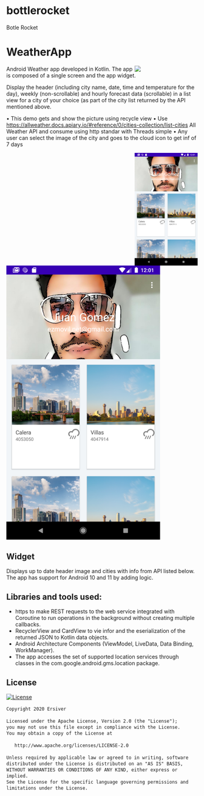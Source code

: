 # bottlerocket
Botle Rocket

# WeatherApp
<img align="right" src="previews/preview_1.gif" width="33%"/>
Android Weather app developed in Kotlin. The app is composed of a single screen and the app widget.

Display the header (including city name, date, time and temperature for the
day), weekly (non-scrollable) and hourly forecast data (scrollable) in a list
view for a city of your choice (as part of the city list returned by the API
mentioned above.

• This demo gets and show the picture using recycle view
• Use https://allweather.docs.apiary.io/#reference/0/cities-collection/list-cities  All Weather API and consume using http standar with Threads simple
• Any user can select the image of the city and goes to the cloud icon to get inf of 7 days

<img align="right" src="https://github.com/ezsocial/bottlerocket/blob/main/Screenshot_20210924_000145.png" width="33%"/>

![Screenshot](https://github.com/ezsocial/bottlerocket/blob/main/Screenshot_20210924_000145.png)

## Widget
Displays up to date header image and cities with info from API listed below. The app has support for Android 10 and 11 by adding logic. 


## Libraries and tools used:
+ https to make REST requests to the web service integrated with Coroutine to run operations in the background without creating multiple callbacks. <br/>
+ RecyclerView and CardView to vie infor and the eserialization of the returned JSON to Kotlin data objects.<br/>
+ Android Architecture Components (ViewModel, LiveData, Data Binding, WorkManager).<br/>
+ The app accesses the set of supported location services through classes in the com.google.android.gms.location package.

## License

[![License](https://img.shields.io/badge/license-Apache%202-4EB1BA.svg?style=flat-square)](https://www.apache.org/licenses/LICENSE-2.0.html)

```
Copyright 2020 Ersiver

Licensed under the Apache License, Version 2.0 (the "License");
you may not use this file except in compliance with the License.
You may obtain a copy of the License at

   http://www.apache.org/licenses/LICENSE-2.0

Unless required by applicable law or agreed to in writing, software
distributed under the License is distributed on an "AS IS" BASIS,
WITHOUT WARRANTIES OR CONDITIONS OF ANY KIND, either express or implied.
See the License for the specific language governing permissions and
limitations under the License.

